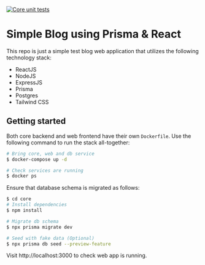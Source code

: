 [![Core unit tests](https://github.com/asyrafnorafandi/prisma-react-blog/actions/workflows/test.yaml/badge.svg)](https://github.com/asyrafnorafandi/prisma-react-blog/actions/workflows/test.yaml)

# Simple Blog using Prisma & React

This repo is just a simple test blog web application that utilizes the following technology stack:

- ReactJS
- NodeJS
- ExpressJS
- Prisma
- Postgres
- Tailwind CSS

## Getting started

Both core backend and web frontend have their own `Dockerfile`. Use the following command to run the stack all-together:

```bash
# Bring core, web and db service
$ docker-compose up -d

# Check services are running
$ docker ps
```

Ensure that database schema is migrated as follows:

```bash
$ cd core
# Install dependencies
$ npm install

# Migrate db schema
$ npx prisma migrate dev

# Seed with fake data (Optional)
$ npx prisma db seed --preview-feature
```

Visit http://localhost:3000 to check web app is running.
